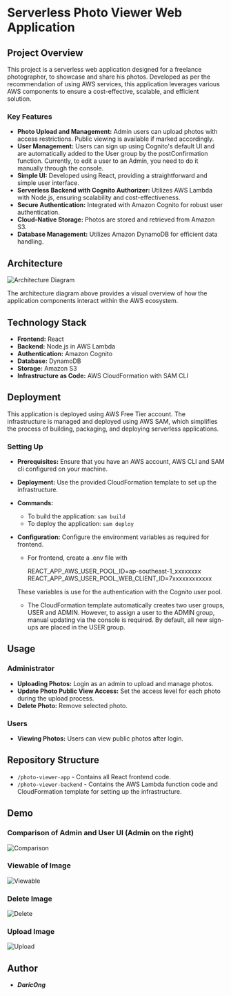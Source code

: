 # Serverless Photo Viewer Web Application

## Project Overview

This project is a serverless web application designed for a freelance photographer, to showcase and share his photos. Developed as per the recommendation of using AWS services, this application leverages various AWS components to ensure a cost-effective, scalable, and efficient solution.

### Key Features

- **Photo Upload and Management:** Admin users can upload photos with access restrictions. Public viewing is available if marked accordingly.
- **User Management:**   Users can sign up using Cognito's default UI and are automatically added to the User group by the postConfirmation function. Currently, to edit a user to an Admin, you need to do it manually through the console.
- **Simple UI:** Developed using React, providing a straightforward and simple user interface.
- **Serverless Backend with Cognito Authorizer:** Utilizes AWS Lambda with Node.js, ensuring scalability and cost-effectiveness.
- **Secure Authentication:** Integrated with Amazon Cognito for robust user authentication.
- **Cloud-Native Storage:** Photos are stored and retrieved from Amazon S3.
- **Database Management:** Utilizes Amazon DynamoDB for efficient data handling.

## Architecture
![Architecture Diagram](https://i.ibb.co/cvN3b1f/template.png)

The architecture diagram above provides a visual overview of how the application components interact within the AWS ecosystem.

## Technology Stack

- **Frontend:** React
- **Backend:** Node.js in AWS Lambda
- **Authentication:** Amazon Cognito
- **Database:** DynamoDB
- **Storage:** Amazon S3
- **Infrastructure as Code:** AWS CloudFormation with SAM CLI

## Deployment

This application is deployed using AWS Free Tier account. The infrastructure is managed and deployed using AWS SAM, which simplifies the process of building, packaging, and deploying serverless applications.

### Setting Up

 - **Prerequisites:** Ensure that you have an AWS account, AWS CLI and SAM cli configured on your machine.
 - **Deployment:** Use the provided CloudFormation template to set up the infrastructure.
 - **Commands:**  
	 - To build the application: `sam build`  
	 - To deploy the application: `sam deploy`
 - **Configuration:** Configure the environment variables as required for frontend.
	 - For frontend, create a .env file with
	
	    REACT_APP_AWS_USER_POOL_ID=ap-southeast-1_xxxxxxxx
        REACT_APP_AWS_USER_POOL_WEB_CLIENT_ID=7xxxxxxxxxxxx
	
	These variables is use for the authentication with the Cognito user pool.
	
	- The CloudFormation template automatically creates two user groups, USER and ADMIN. However, to assign a user to the ADMIN group, manual updating via the console is required. By default, all new sign-ups are placed in the USER group.

## Usage

### Administrator

- **Uploading Photos:** Login as an admin to upload and manage photos.
- **Update Photo Public View Access:** Set the access level for each photo during the upload process.
- **Delete Photo:** Remove selected photo.

### Users
- **Viewing Photos:** Users can view public photos after login.

## Repository Structure

- `/photo-viewer-app` - Contains all React frontend code.
- `/photo-viewer-backend` - Contains the AWS Lambda function code and CloudFormation template for setting up the infrastructure.

## Demo

### Comparison of Admin and User UI (Admin on the right)

![Comparison](https://i.ibb.co/SnCBp43/Comparison-Adminand-User.png)

### Viewable of Image
![Viewable](https://i.ibb.co/0GxD2dK/Viewable.gif)

### Delete Image
![Delete](https://i.ibb.co/DQjghLN/Delete.gif)

### Upload Image
![Upload](https://i.ibb.co/KVR3LVz/Untitled-Project-V1.gif)

## Author

- ***DaricOng***
